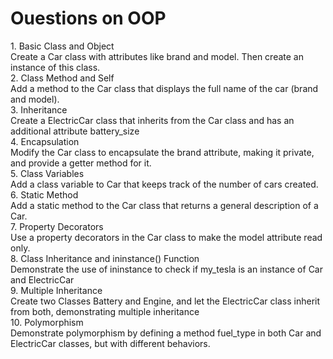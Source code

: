 # Ouestions on OOP

<summary>1. Basic Class and Object
<summary> Create a Car class with attributes like brand and model. Then create an instance of this class.

<summary>2. Class Method and Self
<summary> Add a method to the Car class that displays the full name of the car (brand and model).

<summary>3. Inheritance
<summary> Create a ElectricCar class that inherits from the Car class and has an additional attribute battery_size

<summary>4. Encapsulation
<summary> Modify the Car class to encapsulate the brand attribute, making it private, and provide a getter method for it.

<summary>5. Class Variables
<summary> Add a class variable to Car that keeps track of the number of cars created.

<summary>6. Static Method
<summary> Add a static method to the Car class that returns a general description of a Car.

<summary>7. Property Decorators
<summary> Use a property decorators in the Car class to make the model attribute read only.

<summary>8. Class Inheritance and ininstance() Function
<summary> Demonstrate the use of ininstance to check if my_tesla is an instance of Car and ElectricCar

<summary>9. Multiple Inheritance
<summary> Create two Classes Battery and Engine, and let the ElectricCar class inherit from both, demonstrating multiple inheritance

<summary>10. Polymorphism
<summary> Demonstrate polymorphism by defining a method fuel_type in both Car and ElectricCar classes, but with different behaviors.



